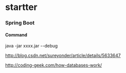 # startter
### Spring Boot
#### Command
java -jar xxxx.jar --debug


http://blog.csdn.net/sureyonder/article/details/5633647

http://coding-geek.com/how-databases-work/
